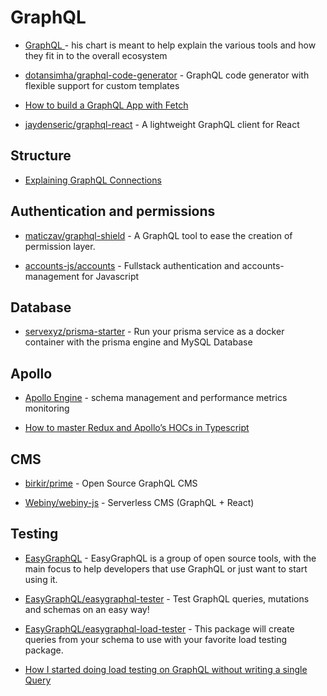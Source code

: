 # GraphQL

- [GraphQL ](https://www.graphqlstack.com/) - his chart is meant to help explain the various tools and how they fit in to the overall ecosystem

- [dotansimha/graphql-code-generator](https://github.com/dotansimha/graphql-code-generator) - GraphQL code generator with flexible support for custom templates

- [How to build a GraphQL App with Fetch](https://www.prisma.io/tutorials/build-react-graphql-app-with-fetch-ct19)

- [jaydenseric/graphql-react](https://github.com/jaydenseric/graphql-react) - A lightweight GraphQL client for React

## Structure

- [Explaining GraphQL Connections](https://blog.apollographql.com/explaining-graphql-connections-c48b7c3d6976)

## Authentication and permissions

- [maticzav/graphql-shield](https://github.com/maticzav/graphql-shield) - A GraphQL tool to ease the creation of permission layer.

- [accounts-js/accounts](https://github.com/accounts-js/accounts) - Fullstack authentication and accounts-management for Javascript

## Database

- [servexyz/prisma-starter](https://github.com/servexyz/prisma-starter) - Run your prisma service as a docker container with the prisma engine and MySQL Database

## Apollo

- [Apollo Engine](https://engine.apollographql.com) - schema management and performance metrics monitoring

- [How to master Redux and Apollo’s HOCs in Typescript](https://blog.aptus.be/how-to-master-redux-and-apollos-hocs-in-typescript-df0292a12c99)

## CMS

- [birkir/prime](https://github.com/birkir/prime) - Open Source GraphQL CMS

- [Webiny/webiny-js](https://github.com/Webiny/webiny-js) - Serverless CMS (GraphQL + React)

## Testing

- [EasyGraphQL](https://github.com/EasyGraphQL) - EasyGraphQL is a group of open source tools, with the main focus to help developers that use GraphQL or just want to start using it.

- [EasyGraphQL/easygraphql-tester](https://github.com/EasyGraphQL/easygraphql-tester) - Test GraphQL queries, mutations and schemas on an easy way!

- [EasyGraphQL/easygraphql-load-tester](https://github.com/EasyGraphQL/easygraphql-load-tester) - This package will create queries from your schema to use with your favorite load testing package.

- [How I started doing load testing on GraphQL without writing a single Query](https://medium.com/open-graphql/how-i-started-doing-load-testing-on-graphql-without-writing-a-single-query-cc4b2dfe27f0)
